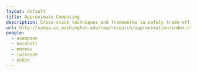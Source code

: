 ```yaml
---
layout: default
title: Approximate Computing
description: Cross-stack techniques and frameworks to safely trade-off accuracy in computation, storage and communication for better performance and energy efficiency.
url: http://sampa.cs.washington.edu/new/research/approximation/index.html
people:
  - asampson
  - bornholt
  - moreau
  - luisceze
  - oskin
---
```

